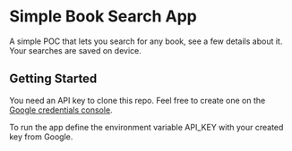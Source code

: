# Simple Book Search App 

A simple POC that lets you search for any book, see a few details about it. Your searches are saved on device. 

## Getting Started

You need an API key to clone this repo. Feel free to create one on the [Google credentials console](https://console.cloud.google.com/apis/). 

To run the app define the environment variable API_KEY with your created key from Google.
